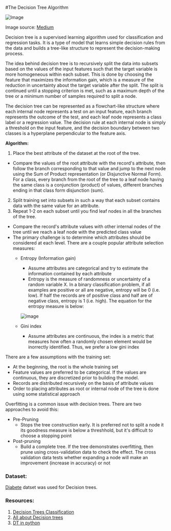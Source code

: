 #The Decision Tree Algorithm

![Image](https://miro.medium.com/v2/resize:fit:720/format:webp/1*OLJWt9hD2zTS-x3gRhYuqg.png)

Image source: [Medium](https://pub.towardsai.net/fully-explained-decision-tree-classification-with-python-d90d3bd16836)

Decision tree is a supervised learning algorithm used for classification and regression tasks. It is a type of model that learns simple decision rules from the data and builds a tree-like structure to represent the decision-making process.

The idea behind decision tree is to recursively split the data into subsets based on the values of the input features such that the target variable is more homogeneous within each subset. This is done by choosing the feature that maximizes the information gain, which is a measure of the reduction in uncertainty about the target variable after the split. The split is continued until a stopping criterion is met, such as a maximum depth of the tree or a minimum number of samples required to split a node.

The decision tree can be represented as a flowchart-like structure where each internal node represents a test on an input feature, each branch represents the outcome of the test, and each leaf node represents a class label or a regression value. The decision rule at each internal node is simply a threshold on the input feature, and the decision boundary between two classes is a hyperplane perpendicular to the feature axis.

**Algorithm:**

1.  Place the best attribute of the dataset at the root of the tree.
*   Compare the values of the root attribute with the record's attribute, then follow the branch corresponding to that value and jump to the next node using the Sum of Product representation (or Disjunctive Normal Form). For a class, every branch from the root of the tree to a leaf node having the same class is a conjunction (product) of values, different branches ending in that class form disjunction (sum).
2.  Split training set into subsets in such a way that each subset contains data with the same value for an attribute.
3.  Repeat 1-2 on each subset until you find leaf nodes in all the branches of the tree.
*   Compare the record's attribute values with other internal nodes of the tree until we reach a leaf node with the predicted class value
*   The primary challenge is to determine which attributes should be considered at each level. There are a couple popular attribute selection measures:
    *   Entropy (Information gain)
        *   Assume attributes are categorical and try to estimate the information contained by each attribute
        *   Entropy is the measure of randomness or uncertainty of a random variable X. In a binary classification problem, if all examples are positive or all are negative, entropy will be 0 (i.e. low). If half the records are of positive class and half are of negative class, entropy is 1 (i.e. high). The equation for the entropy measure is below:

        ![image](https://user-images.githubusercontent.com/89811204/146313029-48b75b32-2fc3-4376-8f82-898d03642e6d.png)

    *   Gini index
        *   Assume attributes are continuous, the index is a metric that measures how often a randomly chosen element would be inorrectly identified. Thus, we prefer a low gini index

There are a few assumptions with the training set:

*   At the beginning, the root is the whole training set
*   Feature values are preferred to be categorical. If the values are continuous, they are discretized prior to building the model.
*   Records are distributed recursively on the basis of attribute values
*   Order to placing attributes as root or internal node of the tree is done using some statistical approach

Overfitting is a common issue with decision trees. There are two approaches to avoid this:

*   Pre-Pruning
    *   Stops the tree construction early. It is preferred not to split a node it its goodness measure is below a threshhold, but it's difficult to choose a stopping point
*   Post-pruning
    *   Build a complete tree. If the tree demonstrates overfitting, then prune using cross-validation data to check the effect. The cross validation data tests whether expanding a node will make an improvement (increase in accuracy) or not


### Dataset:
[Diabete](https://www.kaggle.com/datasets/akshaydattatraykhare/diabetes-dataset) datset was used for Decision trees.

### Resources:
1.  [Decision Trees Classification](https://pub.towardsai.net/fully-explained-decision-tree-classification-with-python-d90d3bd16836)
2.  [All about Decision trees](https://www.geeksforgeeks.org/decision-tree/?ref=header_search)
3.  [DT in python](https://www.datacamp.com/tutorial/decision-tree-classification-python)

